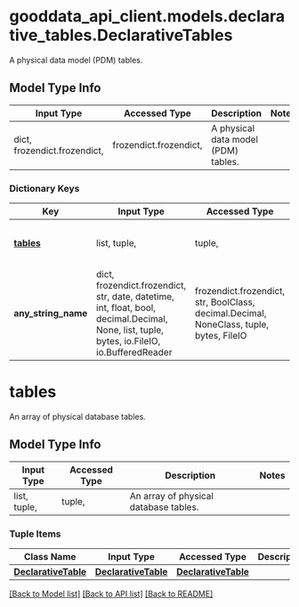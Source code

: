 # gooddata_api_client.models.declarative_tables.DeclarativeTables

A physical data model (PDM) tables.

## Model Type Info
Input Type | Accessed Type | Description | Notes
------------ | ------------- | ------------- | -------------
dict, frozendict.frozendict,  | frozendict.frozendict,  | A physical data model (PDM) tables. | 

### Dictionary Keys
Key | Input Type | Accessed Type | Description | Notes
------------ | ------------- | ------------- | ------------- | -------------
**[tables](#tables)** | list, tuple,  | tuple,  | An array of physical database tables. | 
**any_string_name** | dict, frozendict.frozendict, str, date, datetime, int, float, bool, decimal.Decimal, None, list, tuple, bytes, io.FileIO, io.BufferedReader | frozendict.frozendict, str, BoolClass, decimal.Decimal, NoneClass, tuple, bytes, FileIO | any string name can be used but the value must be the correct type | [optional]

# tables

An array of physical database tables.

## Model Type Info
Input Type | Accessed Type | Description | Notes
------------ | ------------- | ------------- | -------------
list, tuple,  | tuple,  | An array of physical database tables. | 

### Tuple Items
Class Name | Input Type | Accessed Type | Description | Notes
------------- | ------------- | ------------- | ------------- | -------------
[**DeclarativeTable**](DeclarativeTable.md) | [**DeclarativeTable**](DeclarativeTable.md) | [**DeclarativeTable**](DeclarativeTable.md) |  | 

[[Back to Model list]](../../README.md#documentation-for-models) [[Back to API list]](../../README.md#documentation-for-api-endpoints) [[Back to README]](../../README.md)
